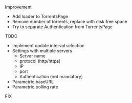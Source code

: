Improvement

-	Add loader to TorrentsPage
-	Remove number of torrents, replace with disk free space
-	Try to separate Authentication from TorrentsPage

TODO

-	Implement update interval selection
-	Settings with multiple servers
	-	Server name
	-	protocol (http/https)
	-	IP
	-	port
	-	Authentication (not mandatory)
-	Parametric baseURL
-	Parametric polling rate

FIX
